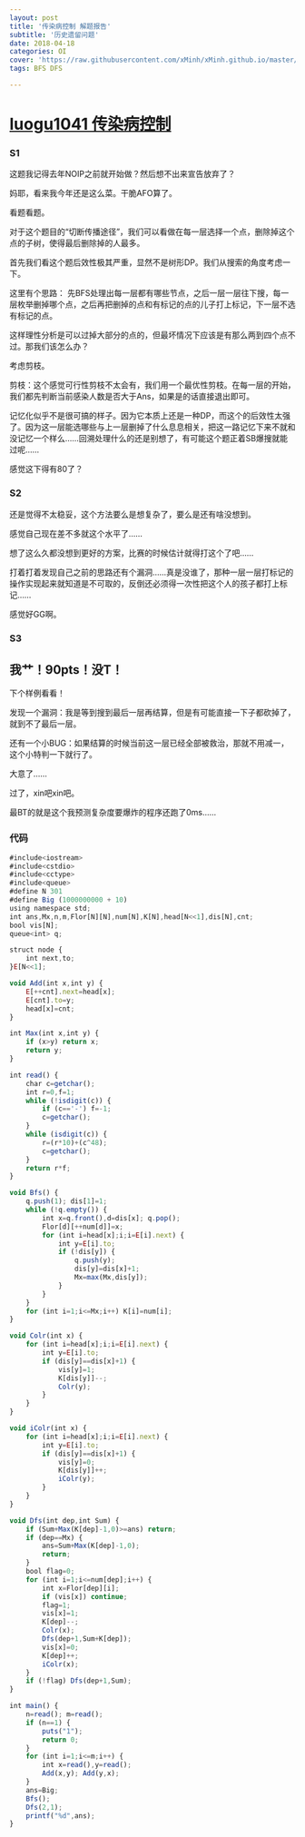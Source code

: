 ```yaml
---
layout: post
title: '传染病控制 解题报告'
subtitle: '历史遗留问题'
date: 2018-04-18
categories: OI
cover: 'https://raw.githubusercontent.com/xMinh/xMinh.github.io/master/pic/background/%E6%9D%82/timg.jpg'
tags: BFS DFS

---
```


# [luogu1041 传染病控制](https://www.luogu.org/problemnew/show/P1041)

### S1

这题我记得去年NOIP之前就开始做？然后想不出来宣告放弃了？

妈耶，看来我今年还是这么菜。干脆AFO算了。

看题看题。

对于这个题目的“切断传播途径”，我们可以看做在每一层选择一个点，删除掉这个点的子树，使得最后删除掉的人最多。

首先我们看这个题后效性极其严重，显然不是树形DP。我们从搜索的角度考虑一下。

这里有个思路：
先BFS处理出每一层都有哪些节点，之后一层一层往下搜，每一层枚举删掉哪个点，之后再把删掉的点和有标记的点的儿子打上标记，下一层不选有标记的点。

这样理性分析是可以过掉大部分的点的，但最坏情况下应该是有那么两到四个点不过。那我们该怎么办？

考虑剪枝。

剪枝：这个感觉可行性剪枝不太会有，我们用一个最优性剪枝。在每一层的开始，我们都先判断当前感染人数是否大于Ans，如果是的话直接退出即可。

记忆化似乎不是很可搞的样子。因为它本质上还是一种DP，而这个的后效性太强了。因为这一层能选哪些与上一层删掉了什么息息相关，把这一路记忆下来不就和没记忆一个样么……回溯处理什么的还是别想了，有可能这个题正着SB爆搜就能过呢……

感觉这下得有80了？

### S2

还是觉得不太稳妥，这个方法要么是想复杂了，要么是还有啥没想到。

感觉自己现在差不多就这个水平了……

想了这么久都没想到更好的方案，比赛的时候估计就得打这个了吧……

打着打着发现自己之前的思路还有个漏洞……真是没谁了，那种一层一层打标记的操作实现起来就知道是不可取的，反倒还必须得一次性把这个人的孩子都打上标记……

感觉好GG啊。

### S3

## 我艹！90pts！没T！

下个样例看看！

发现一个漏洞：我是等到搜到最后一层再结算，但是有可能直接一下子都砍掉了，就到不了最后一层。

还有一个小BUG：如果结算的时候当前这一层已经全部被救治，那就不用减一，这个小特判一下就行了。

大意了……

过了，xin吧xin吧。

最BT的就是这个我预测复杂度要爆炸的程序还跑了0ms……

### 代码

```javascript
#include<iostream>
#include<cstdio>
#include<cctype>
#include<queue>
#define N 301 
#define Big (1000000000 + 10)
using namespace std;
int ans,Mx,n,m,Flor[N][N],num[N],K[N],head[N<<1],dis[N],cnt;
bool vis[N];
queue<int> q;

struct node {
	int next,to;
}E[N<<1];

void Add(int x,int y) {
	E[++cnt].next=head[x];
	E[cnt].to=y;
	head[x]=cnt;
}

int Max(int x,int y) {
	if (x>y) return x;
	return y;
}

int read() {
	char c=getchar();
	int r=0,f=1;
	while (!isdigit(c)) {
		if (c=='-') f=-1;
		c=getchar();
	}
	while (isdigit(c)) {
		r=(r*10)+(c^48);
		c=getchar();
	}
	return r*f;
}

void Bfs() {
	q.push(1); dis[1]=1;
	while (!q.empty()) {
		int x=q.front(),d=dis[x]; q.pop(); 
		Flor[d][++num[d]]=x; 
		for (int i=head[x];i;i=E[i].next) {
			int y=E[i].to;
			if (!dis[y]) {
				q.push(y);
				dis[y]=dis[x]+1;
				Mx=max(Mx,dis[y]);
			}	
		}
	}
	for (int i=1;i<=Mx;i++) K[i]=num[i];
}

void Colr(int x) {
	for (int i=head[x];i;i=E[i].next) {
		int y=E[i].to;
		if (dis[y]==dis[x]+1) {
			vis[y]=1;
			K[dis[y]]--;
			Colr(y);
		}
	}
}

void iColr(int x) {
	for (int i=head[x];i;i=E[i].next) {
		int y=E[i].to;
		if (dis[y]==dis[x]+1) {
			vis[y]=0;
			K[dis[y]]++;
			iColr(y);
		}
	}
}

void Dfs(int dep,int Sum) {
	if (Sum+Max(K[dep]-1,0)>=ans) return;
	if (dep==Mx) {
		ans=Sum+Max(K[dep]-1,0);
		return;
	}
	bool flag=0;
	for (int i=1;i<=num[dep];i++) {
		int x=Flor[dep][i];
		if (vis[x]) continue;
		flag=1;
		vis[x]=1;
		K[dep]--;
		Colr(x);
		Dfs(dep+1,Sum+K[dep]);
		vis[x]=0;
		K[dep]++;
		iColr(x);
	}
	if (!flag) Dfs(dep+1,Sum);
}

int main() {
	n=read(); m=read();
	if (n==1) {
		puts("1");
		return 0;
	}
	for (int i=1;i<=m;i++) {
		int x=read(),y=read();
		Add(x,y); Add(y,x);
	}
	ans=Big;
	Bfs();
	Dfs(2,1);
	printf("%d",ans);
}
```

